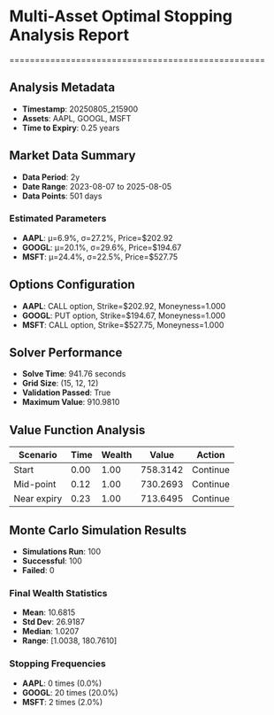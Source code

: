 # Multi-Asset Optimal Stopping Analysis Report
==================================================

## Analysis Metadata
- **Timestamp**: 20250805_215900
- **Assets**: AAPL, GOOGL, MSFT
- **Time to Expiry**: 0.25 years

## Market Data Summary
- **Data Period**: 2y
- **Date Range**: 2023-08-07 to 2025-08-05
- **Data Points**: 501 days

### Estimated Parameters
- **AAPL**: μ=6.9%, σ=27.2%, Price=$202.92
- **GOOGL**: μ=20.1%, σ=29.6%, Price=$194.67
- **MSFT**: μ=24.4%, σ=22.5%, Price=$527.75

## Options Configuration
- **AAPL**: CALL option, Strike=$202.92, Moneyness=1.000
- **GOOGL**: PUT option, Strike=$194.67, Moneyness=1.000
- **MSFT**: CALL option, Strike=$527.75, Moneyness=1.000

## Solver Performance
- **Solve Time**: 941.76 seconds
- **Grid Size**: (15, 12, 12)
- **Validation Passed**: True
- **Maximum Value**: 910.9810

## Value Function Analysis
| Scenario | Time | Wealth | Value | Action |
|----------|------|--------|-------|--------|
| Start | 0.00 | 1.00 | 758.3142 | Continue |
| Mid-point | 0.12 | 1.00 | 730.2693 | Continue |
| Near expiry | 0.23 | 1.00 | 713.6495 | Continue |

## Monte Carlo Simulation Results
- **Simulations Run**: 100
- **Successful**: 100
- **Failed**: 0

### Final Wealth Statistics
- **Mean**: 10.6815
- **Std Dev**: 26.9187
- **Median**: 1.0207
- **Range**: [1.0038, 180.7610]

### Stopping Frequencies
- **AAPL**: 0 times (0.0%)
- **GOOGL**: 20 times (20.0%)
- **MSFT**: 2 times (2.0%)
